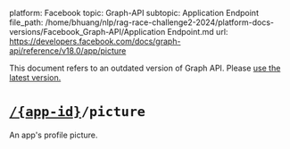 platform: Facebook
topic: Graph-API
subtopic: Application Endpoint
file_path: /home/bhuang/nlp/rag-race-challenge2-2024/platform-docs-versions/Facebook_Graph-API/Application Endpoint.md
url: https://developers.facebook.com/docs/graph-api/reference/v18.0/app/picture

This document refers to an outdated version of Graph API. Please [use the latest version.](https://developers.facebook.com/docs/graph-api/reference/v19.0/app/picture)

# [`/{app-id}`](https://developers.facebook.com/docs/graph-api/reference/app/)`/picture`

An app's profile picture.